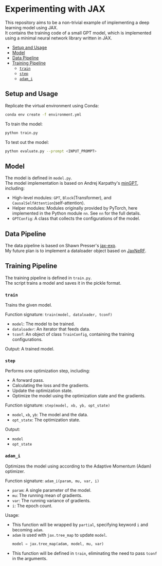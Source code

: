 # Experimenting with JAX

This repository aims to be a non-trivial example of implementing a deep learning model using JAX.  
It contains the training code of a small GPT model, which is implemented using a minimal neural network library
written in JAX.

- [Setup and Usage](#setup-and-usage)
- [Model](#model)
- [Data Pipeline](#data-pipeline)
- [Training Pipeline](#training-pipeline)
  - [`train`](#train)
  - [`step`](#step)
  - [`adam_i`](#adam_i)

## Setup and Usage

Replicate the virtual environment using Conda:
```bash
conda env create -f environment.yml
```

To train the model:
```bash
python train.py
```

To test out the model:
```bash
python evaluate.py --prompt <INPUT_PROMPT>
```

## Model

The model is defined in `model.py`.  
The model implementation is based on Andrej Karpathy's [minGPT](https://github.com/karpathy/minGPT), including:
- High-level modules: `GPT`, `Block`(Transformer), and `CausalSelfAttention`(self-attention).
- Helper modules: Modules originally provided by PyTorch, here implemented in the Python module `nn`.
  See `nn` for the full details.
- `GPTConfig`: A class that collects the configurations of the model.

## Data Pipeline

The data pipeline is based on Shawn Presser's [jax-exp](https://github.com/shawwn/jax-exp).  
My future plan is to implement a dataloader object based on
[JaxNeRF](https://github.com/google-research/google-research/blob/master/jaxnerf/nerf/datasets.py).

## Training Pipeline

The training pipeline is defined in `train.py`.  
The script trains a model and saves it in the pickle format.

### `train`

Trains the given model.

Function signature: `train(model, dataloader, tconf)`

- `model`: The model to be trained.
- `dataloader`: An iterator that feeds data.
- `tconf`: An object of class `TrainConfig`, containing the training configurations.

Output: A trained model.

### `step`

Performs one optimization step, including:

- A forward pass.
- Calculating the loss and the gradients.
- Update the optimization state.
- Optimize the model using the optimization state and the gradients.

Function signature: `step(model, xb, yb, opt_state)`

- `model`, `xb`, `yb`: The model and the data.
- `opt_state`: The optimization state.

Output:

- `model`
- `opt_state`

### `adam_i`

Optimizes the model using according to the Adaptive Momentum (Adam) optimizer.

Function signature: `adam_i(param, mu, var, i)`

- `param`: A single parameter of the model.
- `mu`: The running mean of gradients.
- `var`: The running variance of gradients.
- `i`: The epoch count.

Usage:

- This function will be wrapped by `partial`, specifying keyword `i` and becoming `adam`.
- `adam` is used with `jax.tree_map` to update `model`.
  ```python
  model = jax.tree_map(adam, model, mu, var)
  ```
- This function will be defined in `train`, eliminating the need to pass `tconf` in the arguments.
